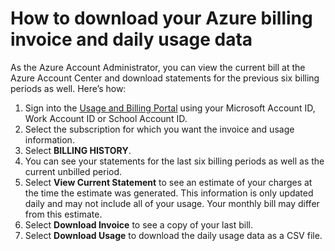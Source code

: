 # How to download your Azure billing invoice and daily usage data 

As the Azure Account Administrator, you can view the current bill at the Azure Account Center and download statements for the previous six billing periods as well. Here’s how: 

1. Sign into the [Usage and Billing Portal](https://account.windowsazure.com/subscriptions) using your Microsoft Account ID, Work Account ID or School Account ID.
2. Select the subscription for which you want the invoice and usage information.
3. Select **BILLING HISTORY**.
4. You can see your statements for the last six billing periods as well as the current unbilled period. 
5. Select **View Current Statement** to see an estimate of your charges at the time the estimate was generated. This information is only updated daily and may not include all of your usage. Your monthly bill may differ from this estimate.
6. Select **Download Invoice** to see a copy of your last bill.
7. Select **Download Usage** to download the daily usage data as a CSV file.


